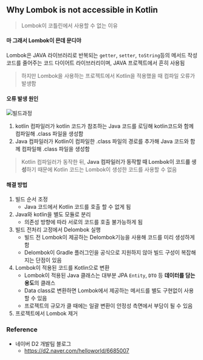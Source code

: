 ## Why Lombok is not accessible in Kotlin

>  Lombok이 코틀린에서 사용할 수 없는 이유

#### 마 그래서 Lombok이 믄데 문디야

Lombok은 JAVA 라이브러리로 반복되는 `getter`, `setter`, `toString`등의 메서드 
작성 코드를 줄어주는 코드 다이어트 라이브러리이며, JAVA 프로젝트에서 흔히 사용됨

> 하지만 Lombok을 사용하는 프로젝트에서 Kotlin을 적용했을 때 컴파일 오류가 발생함



#### 오류 발생 원인

![빌드과정](C:\Users\kangsinhee\Desktop\programming\Study_Backend\프로그래밍\kotlin\lombok\빌드과정.png)

1. kotlin 컴파일러가 kotlin 코드가 참조하는 Java 코드를 로딩해 
   kotlin코드와 함께 컴파일해 .class 파일을 생성함
2. Java 컴파일러가 Kotlin이 컴파일한 .class 파일의 경로를 추가해 Java 코드와 함께 
   컴파일해 .class 파일을 생성함

> Kotlin 컴파일러가 동작한 뒤, **Java 컴파일러가 동작할 때 Lombok이 코드를 생성**하기 때문에 
> Kotlin 코드는 Lombok이 생성한 코드를 사용할 수 없음



#### 해결 방법

1. 빌드 순서 조정
   * Java 코드에서 Kotlin 코드를 호출 할 수 없게 됨
2. Java와 kotlin을 별도 모듈로 분리
   * 의존성 방향에 따라 서로의 코드를 호출 불가능하게 됨
3. 빌드 전처리 고정에서 Delombok 실행
   * 빌드 전 Lombok이 제공하는 Delombok기능을 사용해 코드를 미리 생성하게 함
   * Delombok이 Gradle 플러그인을 공식으로 지원하지 않아 빌드 구성이 복잡해지는 단점이 있음
4. Lombok이 적용된 코드를 Kotlin으로 변환
   * Lombok이 적용된 Java 클래스는 대부분 JPA `Entity`, `DTO` 등 **데이터를 담는 용도**의 클래스
   * Data class로 변환하면 Lombok에서 제공하는 메서드를 별도 구현없이 사용할 수 있음
   * 프로젝트의 규모가 클 때에는 일괄 변환이 안정성 측면에서 부담이 될 수 있음
5. 프로젝트에서 Lombok 제거

### Reference

* 네이버 D2 개발팀 블로그
  * https://d2.naver.com/helloworld/6685007

